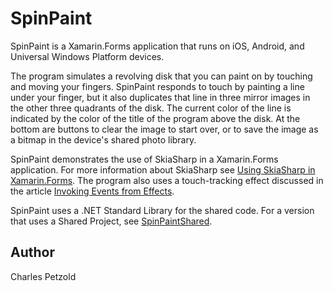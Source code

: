 SpinPaint
=========

SpinPaint is a Xamarin.Forms application that runs on iOS, Android, and Universal Windows Platform devices.

The program simulates a revolving disk that you can paint on by touching and moving your fingers.
SpinPaint responds to touch by painting a line under your finger, but it also duplicates that line in three mirror images in the other three quadrants of the disk.
The current color of the line is indicated by the color of the title of the program above the disk. At the bottom are buttons to clear the image to start over, or to save the image as a bitmap in the device's shared photo library.

SpinPaint demonstrates the use of SkiaSharp in a Xamarin.Forms application. For more information about SkiaSharp see [Using SkiaSharp in Xamarin.Forms](/guides/xamarin-forms/advanced/skiasharp/). The program also uses a touch-tracking effect discussed in the article [Invoking Events from Effects](/guides/xamarin-forms/application-fundamentals/effects/touch-tracking/).

SpinPaint uses a .NET Standard Library for the shared code. For a version that uses a Shared Project, see [SpinPaintShared](https://developer.xamarin.com/samples/xamarin-forms/SkiaSharpForms/SpinPaintShared/).

Author
------
Charles Petzold
